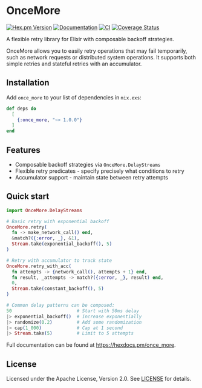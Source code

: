 # OnceMore

[![Hex.pm Version](https://img.shields.io/hexpm/v/once_more)](https://hex.pm/packages/once_more)
[![Documentation](https://img.shields.io/badge/documentation-gray)](https://hexdocs.pm/once_more)
[![CI](https://github.com/vegris/once_more/actions/workflows/ci.yml/badge.svg)](https://github.com/vegris/once_more/actions/workflows/ci.yml)
[![Coverage Status](https://coveralls.io/repos/github/vegris/once_more/badge.svg?branch=main)](https://coveralls.io/github/vegris/once_more?branch=main)

A flexible retry library for Elixir with composable backoff strategies.

OnceMore allows you to easily retry operations that may fail temporarily, such as network 
requests or distributed system operations. It supports both simple retries and 
stateful retries with an accumulator.

## Installation

Add `once_more` to your list of dependencies in `mix.exs`:

```elixir
def deps do
  [
    {:once_more, "~> 1.0.0"}
  ]
end
```

## Features

* Composable backoff strategies via `OnceMore.DelayStreams`
* Flexible retry predicates - specify precisely what conditions to retry
* Accumulator support - maintain state between retry attempts

## Quick start

```elixir
import OnceMore.DelayStreams

# Basic retry with exponential backoff
OnceMore.retry(
  fn -> make_network_call() end,
  &match?({:error, _}, &1),
  Stream.take(exponential_backoff(), 5)
)

# Retry with accumulator to track state
OnceMore.retry_with_acc(
  fn attempts -> {network_call(), attempts + 1} end,
  fn result, _attempts -> match?({:error, _}, result) end,
  0,
  Stream.take(constant_backoff(), 5)
)

# Common delay patterns can be composed:
50                        # Start with 50ms delay
|> exponential_backoff()  # Increase exponentially
|> randomize(0.2)         # Add some randomization
|> cap(1_000)             # Cap at 1 second
|> Stream.take(5)         # Limit to 5 attempts
```

Full documentation can be found at https://hexdocs.pm/once_more.


## License

Licensed under the Apache License, Version 2.0. See [LICENSE](LICENSE) for details.
